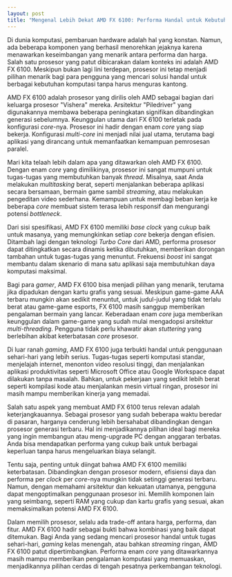 ```yaml
---
layout: post
title: "Mengenal Lebih Dekat AMD FX 6100: Performa Handal untuk Kebutuhan Anda"
---
```


Di dunia komputasi, pembaruan hardware adalah hal yang konstan. Namun, ada beberapa komponen yang berhasil menorehkan jejaknya karena menawarkan keseimbangan yang menarik antara performa dan harga. Salah satu prosesor yang patut dibicarakan dalam konteks ini adalah AMD FX 6100. Meskipun bukan lagi lini terdepan, prosesor ini tetap menjadi pilihan menarik bagi para pengguna yang mencari solusi handal untuk berbagai kebutuhan komputasi tanpa harus menguras kantong.

AMD FX 6100 adalah prosesor yang dirilis oleh AMD sebagai bagian dari keluarga prosesor "Vishera" mereka. Arsitektur "Piledriver" yang digunakannya membawa beberapa peningkatan signifikan dibandingkan generasi sebelumnya. Keunggulan utama dari FX 6100 terletak pada konfigurasi *core*-nya. Prosesor ini hadir dengan enam *core* yang siap bekerja. Konfigurasi *multi-core* ini menjadi nilai jual utama, terutama bagi aplikasi yang dirancang untuk memanfaatkan kemampuan pemrosesan paralel.

Mari kita telaah lebih dalam apa yang ditawarkan oleh AMD FX 6100. Dengan enam *core* yang dimilikinya, prosesor ini sangat mumpuni untuk tugas-tugas yang membutuhkan banyak *thread*. Misalnya, saat Anda melakukan *multitasking* berat, seperti menjalankan beberapa aplikasi secara bersamaan, bermain game sambil *streaming*, atau melakukan pengeditan video sederhana. Kemampuan untuk membagi beban kerja ke beberapa *core* membuat sistem terasa lebih responsif dan mengurangi potensi *bottleneck*.

Dari sisi spesifikasi, AMD FX 6100 memiliki *base clock* yang cukup baik untuk masanya, yang memungkinkan setiap *core* bekerja dengan efisien. Ditambah lagi dengan teknologi *Turbo Core* dari AMD, performa prosesor dapat ditingkatkan secara dinamis ketika dibutuhkan, memberikan dorongan tambahan untuk tugas-tugas yang menuntut. Frekuensi *boost* ini sangat membantu dalam skenario di mana satu aplikasi saja membutuhkan daya komputasi maksimal.

Bagi para *gamer*, AMD FX 6100 bisa menjadi pilihan yang menarik, terutama jika dipadukan dengan kartu grafis yang sesuai. Meskipun game-game AAA terbaru mungkin akan sedikit menuntut, untuk judul-judul yang tidak terlalu berat atau game-game esports, FX 6100 masih sanggup memberikan pengalaman bermain yang lancar. Keberadaan enam *core* juga memberikan keunggulan dalam game-game yang sudah mulai mengadopsi arsitektur *multi-threading*. Pengguna tidak perlu khawatir akan *stuttering* yang berlebihan akibat keterbatasan *core* prosesor.

Di luar ranah *gaming*, AMD FX 6100 juga terbukti handal untuk penggunaan sehari-hari yang lebih serius. Tugas-tugas seperti komputasi standar, menjelajah internet, menonton video resolusi tinggi, dan menjalankan aplikasi produktivitas seperti Microsoft Office atau Google Workspace dapat dilakukan tanpa masalah. Bahkan, untuk pekerjaan yang sedikit lebih berat seperti kompilasi kode atau menjalankan mesin virtual ringan, prosesor ini masih mampu memberikan kinerja yang memadai.

Salah satu aspek yang membuat AMD FX 6100 terus relevan adalah keterjangkauannya. Sebagai prosesor yang sudah beberapa waktu beredar di pasaran, harganya cenderung lebih bersahabat dibandingkan dengan prosesor generasi terbaru. Hal ini menjadikannya pilihan ideal bagi mereka yang ingin membangun atau meng-upgrade PC dengan anggaran terbatas. Anda bisa mendapatkan performa yang cukup baik untuk berbagai keperluan tanpa harus mengeluarkan biaya selangit.

Tentu saja, penting untuk diingat bahwa AMD FX 6100 memiliki keterbatasan. Dibandingkan dengan prosesor modern, efisiensi daya dan performa per *clock* per *core*-nya mungkin tidak setinggi generasi terbaru. Namun, dengan memahami arsitektur dan kekuatan utamanya, pengguna dapat mengoptimalkan penggunaan prosesor ini. Memilih komponen lain yang seimbang, seperti RAM yang cukup dan kartu grafis yang sesuai, akan memaksimalkan potensi AMD FX 6100.

Dalam memilih prosesor, selalu ada trade-off antara harga, performa, dan fitur. AMD FX 6100 hadir sebagai bukti bahwa kombinasi yang baik dapat ditemukan. Bagi Anda yang sedang mencari prosesor handal untuk tugas sehari-hari, *gaming* kelas menengah, atau bahkan *streaming* ringan, AMD FX 6100 patut dipertimbangkan. Performa enam *core* yang ditawarkannya masih mampu memberikan pengalaman komputasi yang memuaskan, menjadikannya pilihan cerdas di tengah pesatnya perkembangan teknologi.
